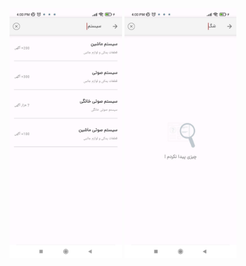 <div>
  <img src="https://github.com/MahdiOSS/Divar_Search_Future/blob/main/Screenshot_2025-02-18-16-00-13-788_com.example.divarsearchfuture.jpg" height=400px />
  <img src="https://github.com/MahdiOSS/Divar_Search_Future/blob/main/-2147483648_-210254.jpg" height=400px />
</div>



